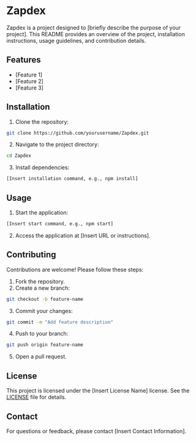 # Zapdex

Zapdex is a project designed to [briefly describe the purpose of your project]. This README provides an overview of the project, installation instructions, usage guidelines, and contribution details.

## Features
- [Feature 1]
- [Feature 2]
- [Feature 3]

## Installation

1. Clone the repository:
  ```bash
  git clone https://github.com/yourusername/Zapdex.git
  ```
2. Navigate to the project directory:
  ```bash
  cd Zapdex
  ```
3. Install dependencies:
  ```bash
  [Insert installation command, e.g., npm install]
  ```

## Usage

1. Start the application:
  ```bash
  [Insert start command, e.g., npm start]
  ```
2. Access the application at [Insert URL or instructions].

## Contributing

Contributions are welcome! Please follow these steps:
1. Fork the repository.
2. Create a new branch:
  ```bash
  git checkout -b feature-name
  ```
3. Commit your changes:
  ```bash
  git commit -m "Add feature description"
  ```
4. Push to your branch:
  ```bash
  git push origin feature-name
  ```
5. Open a pull request.

## License

This project is licensed under the [Insert License Name] license. See the [LICENSE](LICENSE) file for details.

## Contact

For questions or feedback, please contact [Insert Contact Information].
